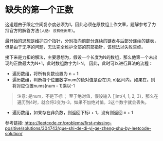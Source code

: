 # 缺失的第一个正数
这道题由于限定空间复杂度必须为1，因此必须在原数组上作文章，题解参考了力扣官方的解答方法`(人话: 没有做出来)`。

最开始的思想是维护四个指针，分别指向前部分连续的链表与后部分连续的链表，但是由于无序的问题，无法完全维护全部的前部指针，该想法以失败告终。

接下来是力扣的解法，主要思想为，假设一个长度为N的数组，那么他第一个未出现的正数最大为N+1，此时数组数字为1-N。
因此，此时可以进行算法的流程：
- 遍历数组，将所有负数设置为 n + 1
- 遍历数组，判断每个位置数字num的绝对值是否在[0, n)区间内，如果在，则将对应位置nums[num - 1]乘以-1
> 注意: 是num，不是下标i；
> 至于绝对值，假设输入 []int{4, 1, 2, 3}，那么在遍历到4时，就会将3变为-3，如果不加绝对值，3这个数字就会丢失。
- 遍历数组，如果存在非负数，则返回下标i + 1，没有则返回 n + 1

参考链接: https://leetcode.cn/problems/first-missing-positive/solutions/304743/que-shi-de-di-yi-ge-zheng-shu-by-leetcode-solution/
